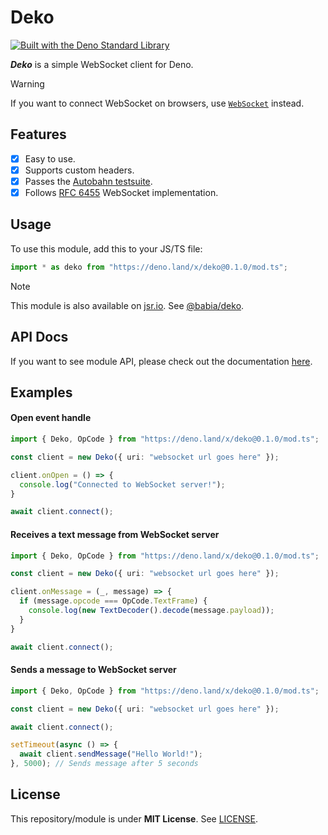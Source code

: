 # Deko

[![Built with the Deno Standard Library](https://raw.githubusercontent.com/denoland/deno_std/main/badge.svg)](https://deno.land/std)

**_Deko_** is a simple WebSocket client for Deno. 

> [!WARNING]
> If you want to connect WebSocket on browsers, use [`WebSocket`](https://developer.mozilla.org/en-US/docs/Web/API/WebSocket) instead.

## Features

- [x] Easy to use.
- [x] Supports custom headers.
- [x] Passes the [Autobahn testsuite](https://github.com/crossbario/autobahn-testsuite).
- [x] Follows [RFC 6455](https://datatracker.ietf.org/doc/html/rfc6455) WebSocket implementation.

## Usage

To use this module, add this to your JS/TS file:

```ts
import * as deko from "https://deno.land/x/deko@0.1.0/mod.ts";
```

> [!NOTE]
> This module is also available on [jsr.io](https://jsr.io). See [@babia/deko](https://jsr.io/@babia/deko).

## API Docs

If you want to see module API, please check out the documentation [here](https://deno.land/x/deko?doc).

## Examples

#### Open event handle

```ts
import { Deko, OpCode } from "https://deno.land/x/deko@0.1.0/mod.ts";

const client = new Deko({ uri: "websocket url goes here" });

client.onOpen = () => {
  console.log("Connected to WebSocket server!");
}

await client.connect();
```


#### Receives a text message from WebSocket server

```ts
import { Deko, OpCode } from "https://deno.land/x/deko@0.1.0/mod.ts";

const client = new Deko({ uri: "websocket url goes here" });

client.onMessage = (_, message) => {
  if (message.opcode === OpCode.TextFrame) {
    console.log(new TextDecoder().decode(message.payload));
  }
}

await client.connect();
```

#### Sends a message to WebSocket server

```ts
import { Deko, OpCode } from "https://deno.land/x/deko@0.1.0/mod.ts";

const client = new Deko({ uri: "websocket url goes here" });

await client.connect();

setTimeout(async () => {
  await client.sendMessage("Hello World!");
}, 5000); // Sends message after 5 seconds
```

## License

This repository/module is under **MIT License**. See [LICENSE](./LICENSE).